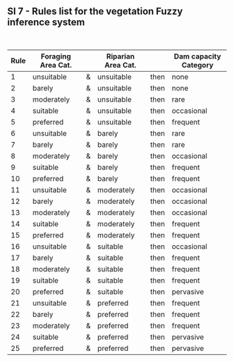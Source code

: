 ## SI 7 - Rules list for the vegetation Fuzzy inference system
<br/>

| Rule	| Foraging Area Cat.	|     | Riparian Area Cat.	|      | Dam capacity Category |
| ----- | ------------------- | --- | ------------------- | ---- |---------------------- |
| 1	    | unsuitable	        |  &  |	unsuitable	        | then | none                  |
| 2	    | barely	            |  &	| unsuitable	        | then | none                  |
| 3	    | moderately	        |  &	| unsuitable	        | then | rare                  |
| 4	    | suitable	          |  &	| unsuitable	        | then | occasional            |
| 5	    | preferred	          |  &	| unsuitable	        | then | frequent              |
| 6	    | unsuitable	        |  &	| barely	            | then | rare                  |
| 7	    | barely	            |  &	| barely	            | then | rare                  |
| 8	    | moderately	        |  &	| barely	            | then | occasional            | 
| 9	    | suitable	          |  &	| barely	            | then | frequent              |
| 10	  | preferred	          |  &	| barely	            | then | frequent              |
| 11	  | unsuitable	        |  &	| moderately	        | then | occasional            |
| 12	  | barely	            |  &	| moderately	        | then | occasional            |
| 13	  | moderately	        |  &	| moderately	        | then | occasional            |
| 14	  | suitable	          |  &	| moderately	        | then | frequent              |
| 15	  | preferred	          |  &	| moderately	        | then | frequent              |
| 16	  | unsuitable	        |  &	| suitable	          | then | occasional            |
| 17	  | barely	            |  &	| suitable	          | then | frequent              |
| 18	  | moderately	        |  &	| suitable	          | then | frequent              |
| 19	  | suitable	          |  &	| suitable	          | then | frequent              |
| 20	  | preferred	          |  &	| suitable	          | then | pervasive             |
| 21	  | unsuitable	        |  &	| preferred           |	then | frequent              |
| 22	  | barely	            |  &	| preferred           |	then | frequent              |
| 23	  | moderately	        |  &	| preferred	          | then | frequent              |
| 24	  | suitable	          |  &	| preferred	          | then | pervasive             |
| 25	  | preferred	          |  &	| preferred	          | then | pervasive             |


